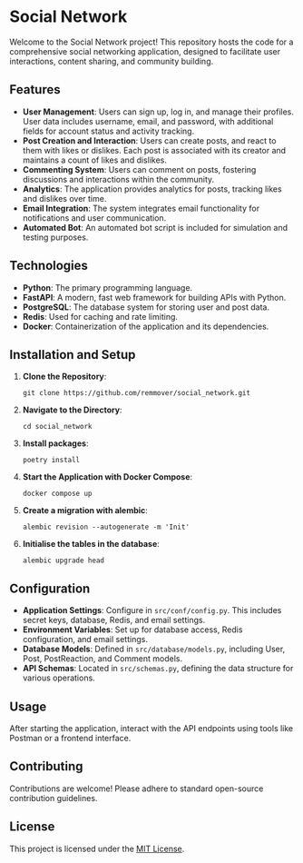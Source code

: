 # Social Network

Welcome to the Social Network project! This repository hosts the code for a comprehensive social networking application, designed to facilitate user interactions, content sharing, and community building.

## Features

- **User Management**: Users can sign up, log in, and manage their profiles. User data includes username, email, and password, with additional fields for account status and activity tracking.
- **Post Creation and Interaction**: Users can create posts, and react to them with likes or dislikes. Each post is associated with its creator and maintains a count of likes and dislikes.
- **Commenting System**: Users can comment on posts, fostering discussions and interactions within the community.
- **Analytics**: The application provides analytics for posts, tracking likes and dislikes over time.
- **Email Integration**: The system integrates email functionality for notifications and user communication.
- **Automated Bot**: An automated bot script is included for simulation and testing purposes.

## Technologies

- **Python**: The primary programming language.
- **FastAPI**: A modern, fast web framework for building APIs with Python.
- **PostgreSQL**: The database system for storing user and post data.
- **Redis**: Used for caching and rate limiting.
- **Docker**: Containerization of the application and its dependencies.

## Installation and Setup

1. **Clone the Repository**:
   ```
   git clone https://github.com/remmover/social_network.git
   ```
2. **Navigate to the Directory**:
   ```
   cd social_network
   ```
3. **Install packages**:
   ```
   poetry install
   ```
4. **Start the Application with Docker Compose**:
   ```
   docker compose up
   ```

5. **Create a migration with alembic**:
   ```
   alembic revision --autogenerate -m 'Init'
   ```
6. **Initialise the tables in the database**:
   ```
   alembic upgrade head
   ```

## Configuration

- **Application Settings**: Configure in `src/conf/config.py`. This includes secret keys, database, Redis, and email settings.
- **Environment Variables**: Set up for database access, Redis configuration, and email settings.
- **Database Models**: Defined in `src/database/models.py`, including User, Post, PostReaction, and Comment models.
- **API Schemas**: Located in `src/schemas.py`, defining the data structure for various operations.

## Usage

After starting the application, interact with the API endpoints using tools like Postman or a frontend interface.

## Contributing

Contributions are welcome! Please adhere to standard open-source contribution guidelines.

## License

This project is licensed under the [MIT License](LICENSE).
